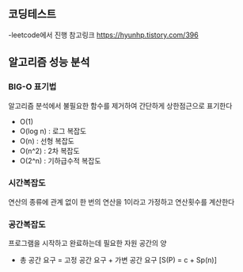 ## 코딩테스트
-leetcode에서 진행
참고링크 <https://hyunhp.tistory.com/396>
<br>

## 알고리즘 성능 분석
### BIG-O 표기법
알고리즘 분석에서 불필요한 함수를 제거하여 간단하게 상한점근으로 표기한다
- O(1)
- O(log n) : 로그 복잡도
- O(n) : 선형 복잡도
- O(n^2) : 2차 복잡도
- O(2^n) : 기하급수적 복잡도

### 시간복잡도
연산의 종류에 관계 없이 한 번의 연산을 1이라고 가정하고 연산횟수를 계산한다

### 공간복잡도
프로그램을 시작하고 완료하는데 필요한 자원 공간의 양
- 총 공간 요구 = 고정 공간 요구 + 가변 공간 요구 [S(P) = c + Sp(n)]
